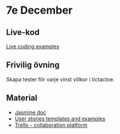 # 7e December

## Live-kod

[Live coding examples](live-coding/)

## Frivilig övning

Skapa tester för varje vinst villkor i tictactoe.

## Material

- [Jasmine doc](https://jasmine.github.io/)
- [User stories templates and examples](https://www.atlassian.com/agile/project-management/user-stories)
- [Trello - collaboration platform](https://www.trello.com)

